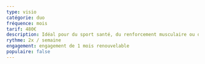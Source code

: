 ```yaml
---
type: visio
catégorie: duo
fréquence: mois
tarif: 480€
description: Idéal pour du sport santé, du renforcement musculaire ou du Pilates.
rythme: 2x / semaine
engagement: engagement de 1 mois renouvelable
populaire: false
---
```

